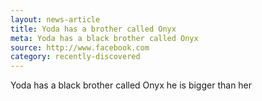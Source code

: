 ```yaml
---
layout: news-article
title: Yoda has a brother called Onyx
meta: Yoda has a black brother called Onyx
source: http://www.facebook.com
category: recently-discovered
---
```


Yoda has a black brother called Onyx he is bigger than her